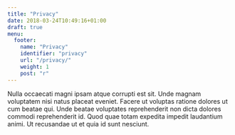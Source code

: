 ```yaml
---
title: "Privacy"
date: 2018-03-24T10:49:16+01:00
draft: true
menu:
  footer:
    name: "Privacy"
    identifier: "privacy"
    url: "/privacy/"
    weight: 1
    post: "r"
---
```


Nulla occaecati magni ipsam atque corrupti est sit. Unde magnam voluptatem nisi natus placeat eveniet. Facere ut voluptas ratione dolores ut cum beatae qui. Unde beatae voluptates reprehenderit non dicta dolores commodi reprehenderit id. Quod quae totam expedita impedit laudantium animi. Ut recusandae ut et quia id sunt nesciunt.